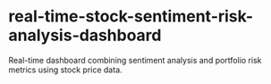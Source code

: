 # real-time-stock-sentiment-risk-analysis-dashboard
Real-time dashboard combining sentiment analysis and portfolio risk metrics using stock price data.
